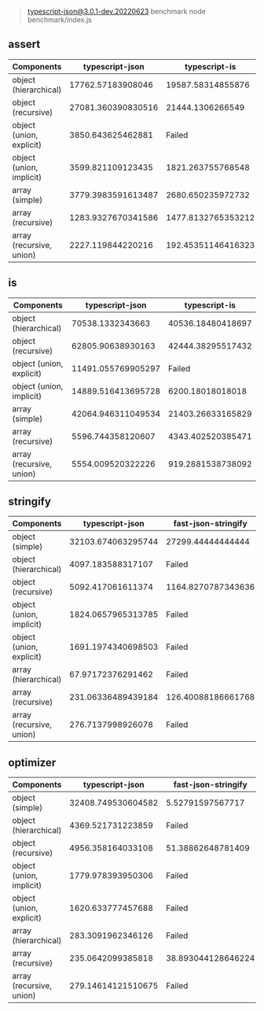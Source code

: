 
> typescript-json@3.0.1-dev.20220623 benchmark
> node benchmark/index.js

## assert
 Components | typescript-json | typescript-is 
------------|-----------------|---------------
object (hierarchical) | 17762.57183908046 | 19587.58314855876
object (recursive) | 27081.360390830516 | 21444.1306266549
object (union, explicit) | 3850.643625462881 | Failed
object (union, implicit) | 3599.821109123435 | 1821.263755768548
array (simple) | 3779.3983591613487 | 2680.650235972732
array (recursive) | 1283.9327670341586 | 1477.8132765353212
array (recursive, union) | 2227.119844220216 | 192.45351146416323



## is
 Components | typescript-json | typescript-is 
------------|-----------------|---------------
object (hierarchical) | 70538.1332343663 | 40536.18480418697
object (recursive) | 62805.90638930163 | 42444.38295517432
object (union, explicit) | 11491.055769905297 | Failed
object (union, implicit) | 14889.516413695728 | 6200.18018018018
array (simple) | 42064.946311049534 | 21403.26633165829
array (recursive) | 5596.744358120607 | 4343.402520385471
array (recursive, union) | 5554.009520322226 | 919.2881538738092



## stringify
 Components | typescript-json | fast-json-stringify | JSON.stringify() | ideal 
------------|-----------------|---------------------|------------------|-------
object (simple) | 32103.674063295744 | 27299.44444444444 | 5722.315592903828 | 53498.34497977198
object (hierarchical) | 4097.183588317107 | Failed | 1447.8883451150987 | 5030.952380952381
object (recursive) | 5092.417061611374 | 1164.8270787343636 | 1149.61915125136 | 5594.426661645642
object (union, implicit) | 1824.0657965313785 | Failed | 850.9734513274336 | 1957.400327689787
object (union, explicit) | 1691.1974340698503 | Failed | 706.0338484179543 | 1669.4379179468642
array (hierarchical) | 67.97172376291462 | Failed | 34.394904458598724 | 64.31427081522683
array (recursive) | 231.06336489439184 | 126.40088186661768 | 129.88226499719678 | 234.61178671655753
array (recursive, union) | 276.7137998926078 | Failed | 241.4106526086166 | 331.93936225823313



## optimizer
 Components | typescript-json | fast-json-stringify | JSON.stringify() | ideal 
------------|-----------------|---------------------|------------------|-------
object (simple) | 32408.749530604582 | 5.52791597567717 | 5847.5920679886685 | 53816.52739090065
object (hierarchical) | 4369.521731223859 | Failed | 1447.491880187658 | 5102.297998517421
object (recursive) | 4956.358164033108 | 51.38862648781409 | 1154.8469855231813 | 5447.358490566038
object (union, implicit) | 1779.978393950306 | Failed | 890.4587155963302 | 2000
object (union, explicit) | 1620.633777457688 | Failed | 846.8148701662619 | 1613.5580931665759
array (hierarchical) | 283.3091962346126 | Failed | 139.85239852398524 | 290.47976011994
array (recursive) | 235.0642099385818 | 38.893044128646224 | 126.03954906671596 | 227.67691737680624
array (recursive, union) | 279.14614121510675 | Failed | 243.77289377289378 | 338.6195710938908



